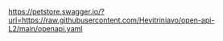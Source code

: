 https://petstore.swagger.io/?url=https://raw.githubusercontent.com/Hevitriniavo/open-api-L2/main/openapi.yaml

